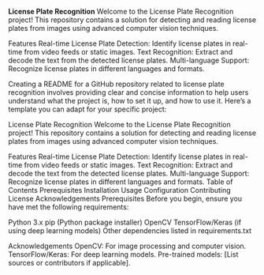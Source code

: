 **License Plate Recognition**
Welcome to the License Plate Recognition project! This repository contains a solution for detecting and reading license plates from images using advanced computer vision techniques.

Features
Real-time License Plate Detection: Identify license plates in real-time from video feeds or static images.
Text Recognition: Extract and decode the text from the detected license plates.
Multi-language Support: Recognize license plates in different languages and formats.

Creating a README for a GitHub repository related to license plate recognition involves providing clear and concise information to help users understand what the project is, how to set it up, and how to use it. Here’s a template you can adapt for your specific project:

License Plate Recognition
Welcome to the License Plate Recognition project! This repository contains a solution for detecting and reading license plates from images using advanced computer vision techniques.

Features
Real-time License Plate Detection: Identify license plates in real-time from video feeds or static images.
Text Recognition: Extract and decode the text from the detected license plates.
Multi-language Support: Recognize license plates in different languages and formats.
Table of Contents
Prerequisites
Installation
Usage
Configuration
Contributing
License
Acknowledgements
Prerequisites
Before you begin, ensure you have met the following requirements:

Python 3.x
pip (Python package installer)
OpenCV
TensorFlow/Keras (if using deep learning models)
Other dependencies listed in requirements.txt

Acknowledgements
OpenCV: For image processing and computer vision.
TensorFlow/Keras: For deep learning models.
Pre-trained models: [List sources or contributors if applicable].
